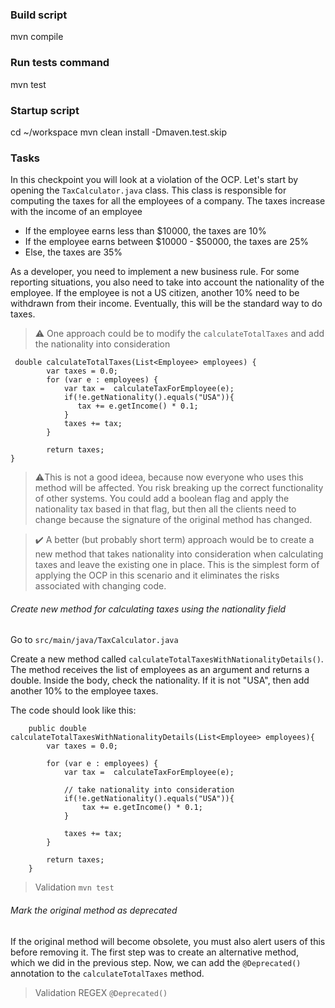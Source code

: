 ### Build script

mvn compile

### Run tests command

mvn test

### Startup script

cd ~/workspace
mvn clean install -Dmaven.test.skip

### Tasks

In this checkpoint you will look at a violation of the OCP. Let's start by opening the ```TaxCalculator.java``` class.
This class is responsible for computing the taxes for all the employees of a company. The taxes increase with the
income of an employee
- If the employee earns less than $10000, the taxes are 10%
- If the employee earns between $10000 - $50000, the taxes are 25%
- Else, the taxes are 35%

As a developer, you need to implement a new business rule. For some reporting situations, you also need to take into account
the nationality of the employee. If the employee is not a US citizen, another 10% need to be withdrawn from their
income. Eventually, this will be the standard way to do taxes.

> ⚠️ One approach could be to modify the ```calculateTotalTaxes``` and add the nationality into consideration
> 
```
 double calculateTotalTaxes(List<Employee> employees) {
        var taxes = 0.0;
        for (var e : employees) {
            var tax =  calculateTaxForEmployee(e);
            if(!e.getNationality().equals("USA")){
               tax += e.getIncome() * 0.1;
            }
            taxes += tax;
        }

        return taxes;
}
```
> ⚠️This is not a good ideea, because now everyone who uses this method will be affected. You risk breaking up the correct
> functionality of other systems.
> You could add a boolean flag and apply the nationality tax based in that flag, but then all the clients need to change because
> the signature of the original method has changed.

> ✔️ A better (but probably short term) approach would be to create a new method that takes nationality into consideration
> when calculating taxes and leave the existing one in place. This is the simplest form of applying the OCP in this scenario
> and it eliminates the risks associated with changing code.

###### Create new method for calculating taxes using the nationality field

Go to ```src/main/java/TaxCalculator.java```

Create a new method called ```calculateTotalTaxesWithNationalityDetails()```. The method receives the list of employees as an argument
and returns a double. Inside the body, check the nationality. If it is not "USA", then add another 10% to the employee taxes.

The code should look like this:

```
    public double calculateTotalTaxesWithNationalityDetails(List<Employee> employees){
        var taxes = 0.0;

        for (var e : employees) {
            var tax =  calculateTaxForEmployee(e);

            // take nationality into consideration
            if(!e.getNationality().equals("USA")){
                tax += e.getIncome() * 0.1;
            }

            taxes += tax;
        }

        return taxes;
    }
```

> Validation ```mvn test```

###### Mark the original method as deprecated

If the original method will become obsolete, you must also alert users of this before removing it. The first step
was to create an alternative method, which we did in the previous step. Now, we can add the ```@Deprecated()``` annotation
to the ```calculateTotalTaxes``` method.

> Validation REGEX ```@Deprecated()```